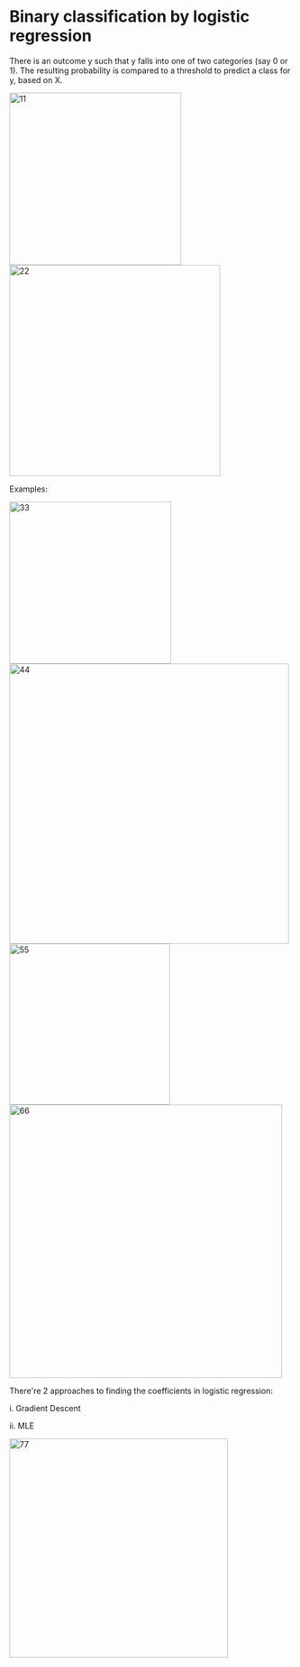 
# Binary classification by logistic regression

There is an outcome y such that y falls into one of two categories (say 0 or 1).
The resulting probability is compared to a threshold to predict a class for y, based on X.

<img width="305" alt="11" src="https://github.com/user-attachments/assets/12aab6df-8e98-43cf-b369-af154af8c350" />


<img width="374" alt="22" src="https://github.com/user-attachments/assets/5973b25f-ce10-4833-9d7c-e764ac9d2e77" />

Examples:


<img width="287" alt="33" src="https://github.com/user-attachments/assets/ac04f47f-531f-4695-b557-247dd544fad7" />
<img width="496" alt="44" src="https://github.com/user-attachments/assets/8e72c2ee-4ed8-4d2e-b1c8-d21951f6a57d" />


<img width="285" alt="55" src="https://github.com/user-attachments/assets/da779a7a-467e-4ebb-8606-3f77cd91d1d4" />
<img width="484" alt="66" src="https://github.com/user-attachments/assets/fff3f372-9c0d-4404-86fb-23cbff17804c" />



There're 2 approaches to finding the coefficients in logistic regression:

i. Gradient Descent

ii. MLE


<img width="388" alt="77" src="https://github.com/user-attachments/assets/769a130f-fa90-498d-864b-c93fec5e3d66" />
